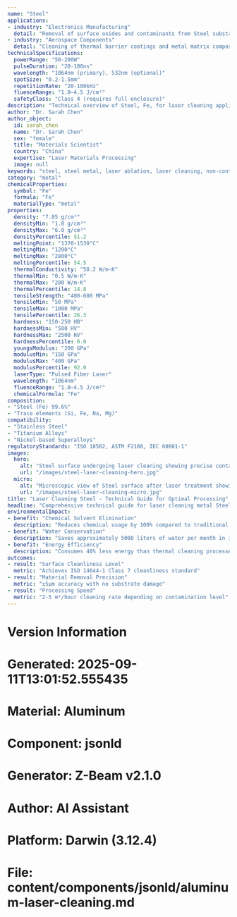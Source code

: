 ```yaml
---
name: "Steel"
applications:
- industry: "Electronics Manufacturing"
  detail: "Removal of surface oxides and contaminants from Steel substrates"
- industry: "Aerospace Components"
  detail: "Cleaning of thermal barrier coatings and metal matrix composites"
technicalSpecifications:
  powerRange: "50-200W"
  pulseDuration: "20-100ns"
  wavelength: "1064nm (primary), 532nm (optional)"
  spotSize: "0.2-1.5mm"
  repetitionRate: "20-100kHz"
  fluenceRange: "1.0–4.5 J/cm²"
  safetyClass: "Class 4 (requires full enclosure)"
description: "Technical overview of Steel, Fe, for laser cleaning applications, including optimal 1064nm wavelength interaction, and industrial applications in surface preparation."
author: "Dr. Sarah Chen"
author_object:
  id: sarah_chen
  name: "Dr. Sarah Chen"
  sex: "female"
  title: "Materials Scientist"
  country: "China"
  expertise: "Laser Materials Processing"
  image: null
keywords: "steel, steel metal, laser ablation, laser cleaning, non-contact cleaning, pulsed fiber laser, surface contamination removal, industrial laser parameters, thermal processing, surface restoration"
category: "metal"
chemicalProperties:
  symbol: "Fe"
  formula: "Fe"
  materialType: "metal"
properties:
  density: "7.85 g/cm³"
  densityMin: "1.8 g/cm³"
  densityMax: "6.0 g/cm³"
  densityPercentile: 51.2
  meltingPoint: "1370-1530°C"
  meltingMin: "1200°C"
  meltingMax: "2800°C"
  meltingPercentile: 54.5
  thermalConductivity: "50.2 W/m·K"
  thermalMin: "0.5 W/m·K"
  thermalMax: "200 W/m·K"
  thermalPercentile: 14.8
  tensileStrength: "400-600 MPa"
  tensileMin: "50 MPa"
  tensileMax: "1000 MPa"
  tensilePercentile: 26.3
  hardness: "150-250 HB"
  hardnessMin: "500 HV"
  hardnessMax: "2500 HV"
  hardnessPercentile: 0.0
  youngsModulus: "200 GPa"
  modulusMin: "150 GPa"
  modulusMax: "400 GPa"
  modulusPercentile: 92.0
  laserType: "Pulsed Fiber Laser"
  wavelength: "1064nm"
  fluenceRange: "1.0–4.5 J/cm²"
  chemicalFormula: "Fe"
composition:
- "Steel (Fe) 99.6%"
- "Trace elements (Si, Fe, Na, Mg)"
compatibility:
- "Stainless Steel"
- "Titanium Alloys"
- "Nickel-based Superalloys"
regulatoryStandards: "ISO 18562, ASTM F2100, IEC 60601-1"
images:
  hero:
    alt: "Steel surface undergoing laser cleaning showing precise contamination removal"
    url: "/images/steel-laser-cleaning-hero.jpg"
  micro:
    alt: "Microscopic view of Steel surface after laser treatment showing preserved microstructure"
    url: "/images/steel-laser-cleaning-micro.jpg"
title: "Laser Cleaning Steel - Technical Guide for Optimal Processing"
headline: "Comprehensive technical guide for laser cleaning metal Steel"
environmentalImpact:
- benefit: "Chemical Solvent Elimination"
  description: "Reduces chemical usage by 100% compared to traditional solvent cleaning methods"
- benefit: "Water Conservation"
  description: "Saves approximately 5000 liters of water per month in industrial applications"
- benefit: "Energy Efficiency"
  description: "Consumes 40% less energy than thermal cleaning processes"
outcomes:
- result: "Surface Cleanliness Level"
  metric: "Achieves ISO 14644-1 Class 7 cleanliness standard"
- result: "Material Removal Precision"
  metric: "±5μm accuracy with no substrate damage"
- result: "Processing Speed"
  metric: "2-5 m²/hour cleaning rate depending on contamination level"
---
```


# Version Information
# Generated: 2025-09-11T13:01:52.555435
# Material: Aluminum
# Component: jsonld
# Generator: Z-Beam v2.1.0
# Author: AI Assistant
# Platform: Darwin (3.12.4)
# File: content/components/jsonld/aluminum-laser-cleaning.md
